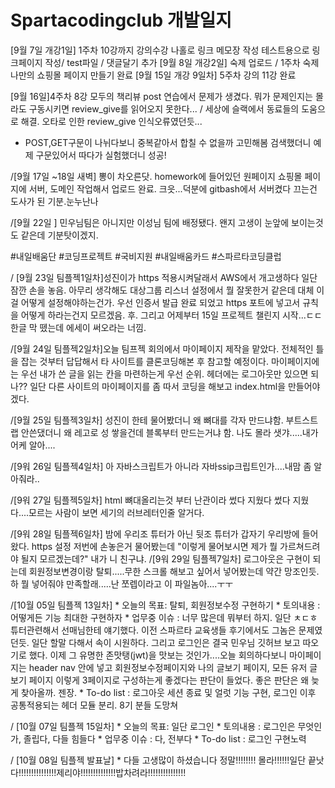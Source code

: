# Spartacodingclub 개발일지
[9월 7일 개강1일] 1주차 10강까지 강의수강
나홀로 링크 메모장 작성
테스트용으로 링크페이지 작성/ test파일 / 댓글달기 추가
[9월 8일 개강2일] 숙제 업로드 / 1주차 숙제 나만의 쇼핑몰 페이지 만들기 완료
[9월 15일 개강 9일차] 5주차 강의 11강 완료


[9월 16일]4주차 8강 모두의 책리뷰 post 연습에서 문제가 생겼다. 
뭐가 문제인지는 몰라도 구동시키면 review_give를 읽어오지 못한다...
/ 세상에 슬랙에서 동료들의 도움으로 해결. 오타로 인한 review_give 인식오류였던듯...
+ POST,GET구문이 나뉘다보니 중복같아서 합칠 수 없을까 고민해봄
검색했더니 예제 구문있어서 따다가 실험했더니 성공!

/[9월 17일 ~18일 새벽] 뽕이 차오른닷. homework에 들어있던 원페이지 쇼핑몰 페이지에 서버, 도메인 작업해서 업로드 완료. 크읏...덕분에 gitbash에서 서버켰다 끄는건 도사가 된 기분.눈누난나

 /[9월 22일 ] 민우님팀은 아니지만 이성님 팀에 배정됐다. 왠지 고생이 눈앞에 보이는것도 같은데 기분탓이겠지.
 
 #내일배움단 #코딩프로젝트 #국비지원 #내일배움카드 #스파르타코딩클럽

/ [9월 23일 팀플젝1일차]성진이가 https 적용시켜달래서 AWS에서 개고생하다 일단 잠깐 손을 놓음. 아무리 생각해도 대상그룹 리스너 설정에서 뭘 잘못한거 같은데 대체 이걸 어떻게 설정해야하는건가. 
우선 인증서 발급 완료 되었고 https 포트에 넣고서 규칙을 어떻게 하라는건지 모르겠음. 후. 그리고 어제부터 15일 프로젝트 챌린지 시작...ㄷㄷ
한글 막 뗐는데 에세이 써오라는 너낌.

/[9월 24일 팀플젝2일차]오늘 팀프젝 회의에서 마이페이지 제작을 맡았다. 전체적인 틀을 잡는 것부터 답답해서 타 사이트를 클론코딩해본 후 참고할 예정이다. 마이페이지에는 우선 내가 쓴 글을 읽는 칸을 마련하는게 우선 순위. 헤더에는 로그아웃만 있으면 되나?? 일단 다른 사이트의 마이페이지를 좀 따서 코딩을 해보고 index.html을 만들어야겠다. 

/[9월 25일 팀플젝3일차] 성진이 한테 물어봤더니 왜 뼈대를 각자 만드냐함. 부트스트랩 안쓴댔더니 왜 레고로 성 쌓을건데 블록부터 만드는거냐 함. 나도 몰라 샛갸.....내가 어케 알아....

/[9워 26일 팀플젝4일차] 아 자바스크립트가 아니라 자바ssip크립트인가....내맘 좀 알아줘라..

/[9워 27일 팀플젝5일차] html 뼈대올리는것 부터 난관이라 썼다 지웠다 썼다 지웠다....모르는 사람이 보면 세기의 러브레터인줄 알거다. 

/[9워 28일 팀플젝6일차] 밤에 우리조 튜터가 아닌 뒷조 튜터가 갑자기 우리방에 들어왔다. https 설정 저번에 손놓은거 물어봤는데 "이렇게 물어보시면 제가 뭘 가르쳐드려야 될지 모르겠는데?" 내가 니 친구냐. 
/[9워 29일 팀플젝7일차] 로그아웃은 구현이 되는데 회원정보변경이랑 탈퇴.....무한 스크롤 해보고 싶어서 넣어봤는데 약간 망조인듯. 하 뭘 넣어줘야 만족할래.....난 쪼렙이라고 이 파일놈아....ㅜㅜ

/[10월 05일 팀플젝 13일차] * 오늘의 목표: 탈퇴, 회원정보수정 구현하기 * 토의내용 : 어떻게든 기능 최대한 구현하자 * 업무중 이슈 : 너무 많은데 뭐부터 하지. 일단 ㅊㄷㅎ튜터관련해서 선매님한테 얘기했다. 이전 스파르타 교육생들 후기에서도 그놈은 문제였던듯. 일단 할말 다해서 속이 시원하다. 그리고 로그인은 결국 민우님 깃허브 보고 따오기로 했다. 이제 그 유명한 존맛탱(jwt)을 맛보는 것인가....오늘 회의하다보니 마이페이지는 header nav 안에 넣고 회원정보수정페이지와 나의 글보기 페이지, 모든 유저 글 보기 페이지 이렇게 3페이지로 구성하는게 좋겠다는 판단이 들었다. 좋은 판단은 왜 늦게 찾아올까. 젠장. * To-do list : 로그아웃 세션 종료 및 얼럿 기능 구현,  로그인 이후 공통적용되는 헤더 모듈 분리. 8기 분들 도망쳐

/ [10월 07일 팀플젝 15일차] * 오늘의 목표: 일단 로그인 * 토의내용 : 로그인은 무엇인가, 졸립다, 다들 힘들다 * 업무중 이슈 : 다, 전부다 * To-do list : 로그인 구현노력

/ [10월 08일 팀플젝 발표날] * 다들 고생많이 하셨습니다 정말!!!!!!!! 몰라!!!!!!일단 끝낫다!!!!!!!!!!!!!!!제리야!!!!!!!!!!!!!!밥차려라!!!!!!!!!!!!!!!
